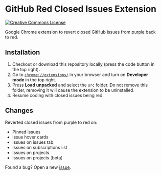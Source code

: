# GitHub Red Closed Issues Extension

[![Creative Commons License](https://i.creativecommons.org/l/by-nc-sa/4.0/88x31.png)](http://creativecommons.org/licenses/by-nc-sa/4.0/)

Google Chrome extension to revert closed GitHub issues from purple back to red.

## Installation

1. Checkout or download this repository locally (press the code button in the top right).
2. Go to [`chrome://extensions/`](chrome://extensions/) in your browser and turn on **Developer mode** in the top right.
3. Press **Load unpacked** and select the `src` folder. Do not remove this folder, removing it will cause the extension to be uninstalled.
4. Resume coding with closed issues being red.
## Changes

Reverted closed issues from purple to red on:
- Pinned issues
- Issue hover cards
- Issues on issues tab
- Issues on subscriptions list
- Issues on projects
- Issues on projects (beta)

Found a bug? Open a new [issue](https://github.com/Katsute/GitHub-Red-Closed-Issues-Extension/issues).